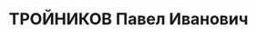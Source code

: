 ---
title: ТРОЙНИКОВ Павел Иванович
description: "Род. в 1901, Ярославская обл., д. Бабуково. \n "
---